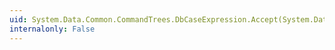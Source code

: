 ```yaml
---
uid: System.Data.Common.CommandTrees.DbCaseExpression.Accept(System.Data.Common.CommandTrees.DbExpressionVisitor)
internalonly: False
---
```

